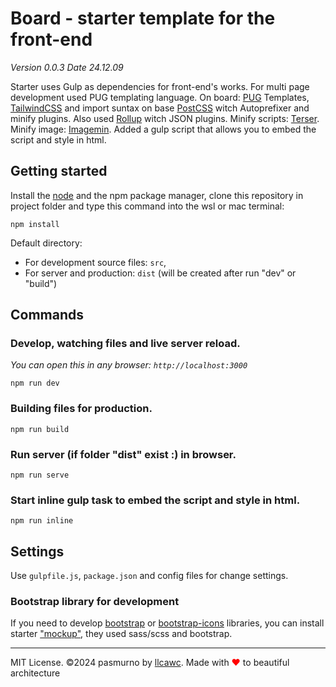# Board - starter template for the front-end

_Version 0.0.3 Date 24.12.09_

Starter uses Gulp as dependencies for front-end's works. For multi page development used PUG templating language. On board: [PUG](https://pugjs.org/api/getting-started.html) Templates, [TailwindCSS](https://github.com/tailwindlabs/tailwindcss) and import suntax on base [PostCSS](https://github.com/postcss/postcss) witch Autoprefixer and minify plugins. Also used [Rollup](https://github.com/rollup/rollup) witch JSON plugins. Minify scripts: [Terser](https://github.com/terser/terser). Minify image: [Imagemin](https://github.com/imagemin/imagemin). Added a gulp script that allows you to embed the script and style in html.

## Getting started

Install the [node](https://nodejs.org) and the npm package manager, clone this repository in project folder and type this command into the wsl or mac terminal:

```
npm install
```

Default directory:

- For development source files: `src`,
- For server and production: `dist` (will be created after run "dev" or "build")

## Commands

### Develop, watching files and live server reload.

_You can open this in any browser: `http://localhost:3000`_

```
npm run dev
```

### Building files for production.

```
npm run build
```

### Run server (if folder "dist" exist :) in browser.

```
npm run serve
```

### Start inline gulp task to embed the script and style in html.

```
npm run inline
```

## Settings

Use `gulpfile.js`, `package.json` and config files for change settings.

### Bootstrap library for development

If you need to develop [bootstrap](https://getbootstrap.com/) or [bootstrap-icons](https://icons.getbootstrap.com/) libraries, you can install starter ["mockup"](https://github.com/llcawc/mockup), they used sass/scss and bootstrap.

---

MIT License. ©2024 pasmurno by [llcawc](https://github.com/llcawc). Made with <span style="color:red;">❤</span> to beautiful architecture
